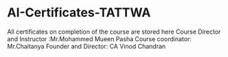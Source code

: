 # AI-Certificates-TATTWA
All certificates on completion of the course are stored here
Course Director and Instructor :Mr.Mohammed Mueen Pasha
Course coordinator: Mr.Chaitanya
Founder and Director: CA Vinod Chandran
